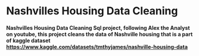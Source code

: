 # Nashvilles Housing Data Cleaning
#### Nashvilles Housing Data Cleaning Sql project, following Alex the Analyst on youtube, this project cleans the data of Nashville housing that is a part of kaggle dataset https://www.kaggle.com/datasets/tmthyjames/nashville-housing-data 
